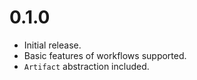 # 0.1.0

* Initial release.
* Basic features of workflows supported.
* `Artifact` abstraction included.
